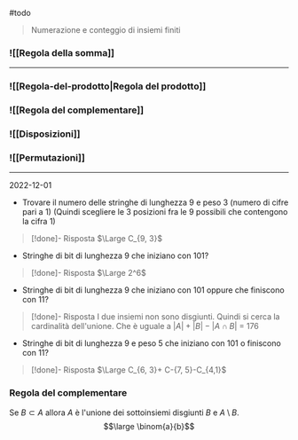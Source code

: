 #todo

> Numerazione e conteggio di insiemi finiti 

### ![[Regola della somma]]
---
### ![[Regola-del-prodotto|Regola del prodotto]]

### ![[Regola del complementare]]
### ![[Disposizioni]]
### ![[Permutazioni]]

---
2022-12-01

- Trovare il numero delle stringhe di lunghezza 9 e peso 3 (numero di cifre pari a 1)
 (Quindi scegliere le 3 posizioni fra le 9 possibili che contengono la cifra 1)
>[!done]- Risposta 
> $\Large C_{9, 3}$ 
- Stringhe di bit di lunghezza 9 che iniziano con 101? 
 >[!done]- Risposta
> $\Large 2^6$

- Stringhe di bit di lunghezza 9 che iniziano con 101 oppure che finiscono con 11? 
>[!done]- Risposta
> I due insiemi non sono disgiunti. Quindi si cerca la cardinalità dell'unione. Che è uguale a $|A| + |B| - |A\cap B|$ 
> = 176 

- Stringhe di bit di lunghezza 9 e peso 5 che iniziano con 101 o finiscono con 11? 
>[!done]- Risposta
> $\Large C_{6, 3}+ C-{7, 5}-C_{4,1}$

### Regola del complementare 

Se $B \subset A$ allora $A$ è l'unione dei sottoinsiemi disgiunti $B$ e $A \setminus B$.
$$\large \binom{a}{b}$$

